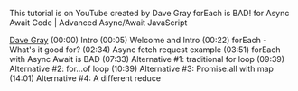 This tutorial is on YouTube created by Dave Gray
forEach is BAD! for Async Await Code | Advanced Async/Await JavaScript

[Dave Gray](https://www.youtube.com/watch?v=4lqJBBEpjRE)
(00:00) Intro
(00:05) Welcome and Intro
(00:22) forEach - What's it good for?
(02:34) Async fetch request example
(03:51) forEach with Async Await is BAD
(07:33) Alternative #1: traditional for loop
(09:39) Alternative #2: for...of loop
(10:39) Alternative #3: Promise.all with map
(14:01) Alternative #4: A different reduce
